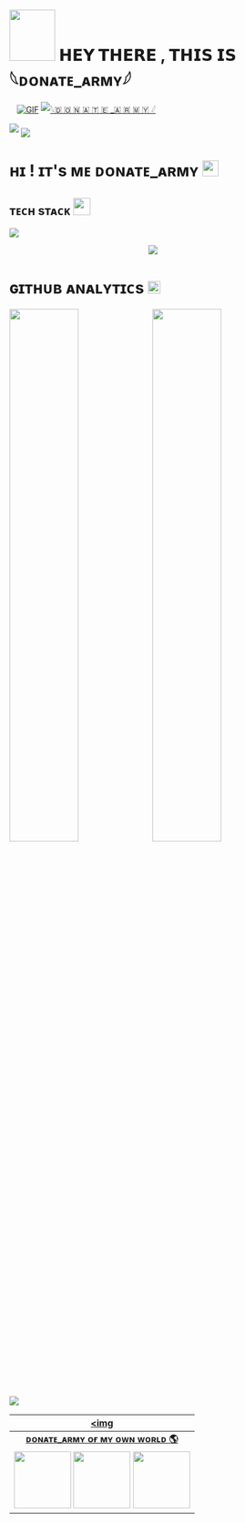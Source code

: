  <h1> <img src="https://telegra.ph/file/f68d824314c3f58ea57f8.jpg" height="90px" width="80px"> 𝗛𝗘𝗬 𝗧𝗛𝗘𝗥𝗘 , 𝗧𝗛𝗜𝗦 𝗜𝗦  𓆩ᴅᴏɴᴀᴛᴇ_ᴀʀᴍʏ𓆪  </h1>
<p align="center">

ㅤ[![GIF](https://github.com/DONATE-ARMY-BOTS/DONATE-ARMY-BOTS/blob/main/DONATE-ARMY-BOTS.gif)](https://github.com/WCGKING)
   [![ 𓆩🇩 🇴 🇳 🇦 🇹 🇪 _🇦 🇷 🇲 🇾 𓆪 ](https://github-stats-alpha.vercel.app/api?username=DONATE-ARMY-BOTS "DONATE-ARMY-BOTS")](https://github-stats-alpha.vercel.app/api?username=DONATE-ARMY-BOTS "DONATE-ARMY-BOTS")

 <img src="https://readme-typing-svg.herokuapp.com?color=00FF00&width=420&lines=🦋𝗗𝗢𝗡𝗔𝗧𝗘_𝗔𝗥𝗠𝗬🦋">


<!--
**DONATE-ARMY-BOTS/DONATE-ARMY-BOTS** is a ✨ _special_ ✨ repository because its `README.md` (this file) appears on your GitHub profile.



<p align="center">
    <b>ᴘʀᴏғɪʟᴇ ᴠɪsɪᴛᴏʀs</b><br>
 -->    <img align="middle" src="https://profile-counter.glitch.me/DONATE-ARMY-BOTS/count.svg" />
</p>


<h1>ʜɪ ! ɪᴛ's ᴍᴇ ᴅᴏɴᴀᴛᴇ_ᴀʀᴍʏ <img src="https://raw.githubusercontent.com/MartinHeinz/MartinHeinz/master/wave.gif" width="28"></h1>

<h2>ᴛᴇᴄʜ sᴛᴀᴄᴋ <img src="https://camo.githubusercontent.com/63371d36886ee658f5a97401f393e1ab1684b2fd3de674b8f5efc7d410b2a3d0/68747470733a2f2f6d656469612e67697068792e636f6d2f6d656469612f57556c706c634d704f43456d5447427442572f67697068792e676966" width="30"</img></h2>

![](https://skillicons.dev/icons?i=python,vscode,linux,git,github,githubactions,flask,html,markdown,sqlite,mysql,postgres,redis)

<p align="center">
  <a href="https://t.me/+TEOLVuOuPl01Y2U1"><img src="https://user-images.githubusercontent.com/77770753/117139498-f081c400-adc9-11eb-9aaf-f895a54ecc67.gif"></a>
    </p>
<p align="center">

</p>

<h3>
    
<h1>ɢɪᴛʜᴜʙ ᴀɴᴀʟʏᴛɪᴄs <img src="https://emojis.slackmojis.com/emojis/images/1621024394/39092/cat-roll.gif?1621024394" width="22"></h1>
  

[<img src="https://github-readme-stats.vercel.app/api?username=DONATE-ARMY-BOTS&count_private=true&show_icons=true&theme=chartreuse-dark&custom_title=What%27s+the+craic?&include_all_commits=true&hide_border=true&bg_color=000000" width="49%">](https://github.com/DONATE-ARMY-BOTS) 
[<img src="https://github-readme-streak-stats.herokuapp.com/?user=DONATE-ARMY-BOTS&theme=chartreuse-dark&hide_border=True&bg_color=000000" width="49%">](https://github.com/DONATE-ARMY-BOTS) 
[<img src="https://github-readme-stats.vercel.app/api/top-langs/?username=WCGKING&theme=radical&layout=compact">](https://github.com/DONATE-ARMY-BOTS)


| <a href="https://t.me/+TEOLVuOuPl01Y2U1"><img 
|:---------------------------------------------------------------------------------------------------------------------------------------: |
|       **[ᴅᴏɴᴀᴛᴇ_ᴀʀᴍʏ ᴏғ ᴍʏ ᴏᴡɴ ᴡᴏʀʟᴅ 🌎](https://t.me/+TEOLVuOuPl01Y2U1)**                                                                                |
| <a href="https://t.me/DONATE_OWNER_BOT"><img src="https://cdn4.iconfinder.com/data/icons/logos-and-brands/512/335_Telegram_logo-256.png" width="100px" height="100px"></a> <a href="https://www.instagram.com/Lokesk_x82"><img src="https://cdn2.iconfinder.com/data/icons/social-icons-33/128/Instagram-256.png" width="100px" height="100px"></a>                                                                                                                                                                <a href="https://www.youtube.com/channel/TrickyBranded"><img src="https://cdn3.iconfinder.com/data/icons/2018-social-media-logotypes/1000/2018_social_media_popular_app_logo_youtube-256.png" width="100px" height="100px"></a>
    

